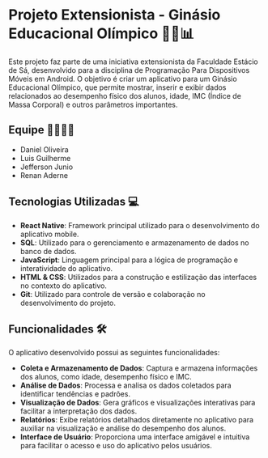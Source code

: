 # Projeto Extensionista - Ginásio Educacional Olímpico 🏋️‍♂️📊

Este projeto faz parte de uma iniciativa extensionista da Faculdade Estácio de Sá, desenvolvido para a disciplina de Programação Para Dispositivos Móveis em Android. O objetivo é criar um aplicativo para um Ginásio Educacional Olímpico, que permite mostrar, inserir e exibir dados relacionados ao desempenho físico dos alunos, idade, IMC (Índice de Massa Corporal) e outros parâmetros importantes.

## Equipe 👨‍💻👩‍💻
- Daniel Oliveira
- Luis Guilherme
- Jefferson Junio
- Renan Aderne

## Tecnologias Utilizadas 💻
- **React Native**: Framework principal utilizado para o desenvolvimento do aplicativo mobile.
- **SQL**: Utilizado para o gerenciamento e armazenamento de dados no banco de dados.
- **JavaScript**: Linguagem principal para a lógica de programação e interatividade do aplicativo.
- **HTML & CSS**: Utilizados para a construção e estilização das interfaces no contexto do aplicativo.
- **Git**: Utilizado para controle de versão e colaboração no desenvolvimento do projeto.

## Funcionalidades 🛠️
O aplicativo desenvolvido possui as seguintes funcionalidades:
- **Coleta e Armazenamento de Dados**: Captura e armazena informações dos alunos, como idade, desempenho físico e IMC.
- **Análise de Dados**: Processa e analisa os dados coletados para identificar tendências e padrões.
- **Visualização de Dados**: Gera gráficos e visualizações interativas para facilitar a interpretação dos dados.
- **Relatórios**: Exibe relatórios detalhados diretamente no aplicativo para auxiliar na visualização e análise do desempenho dos alunos.
- **Interface de Usuário**: Proporciona uma interface amigável e intuitiva para facilitar o acesso e uso do aplicativo pelos usuários.


